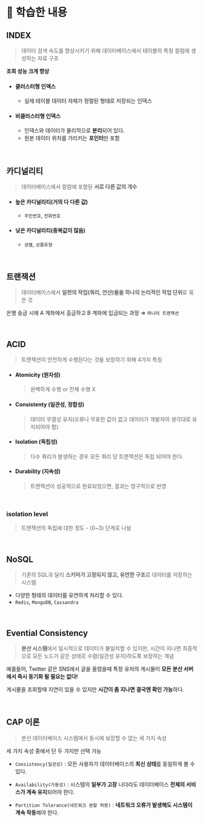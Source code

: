 # 🎯 학습한 내용

## INDEX

> 데이터 검색 속도를 향상시키기 위해 데이터베이스에서 테이블의 특정 컬럼에 생성하는 자료 구조

**조회 성능 크게 향상**

- #### 클러스터형 인덱스
   - 실제 테이블 데이터 자체가 정렬된 형태로 저장되는 인덱스
- #### 비클러스터형 인덱스
   - 인덱스와 데이터가 물리적으로 **분리**되어 있다.
   - 원본 데이터 위치를 가리키는 **포인터**만 포함

<br>

## 카디널리티

> 데이터베이스에서 컬럼에 포함된 **서로 다른 값의 개수**

- #### 높은 카디널리티(거의 다 다른 값)
   - `주민번호`, `전화번호`
- #### 낮은 카디널리티(중복값이 많음)
   - `성별`, `상품유형` 

<br>

## 트랜잭션
> 데이터베이스에서 **일련의 작업(쿼리, 연산)들을 하나의 논리적인 작업 단위**로 묶은 것

은행 송금 시에 A 계좌에서 출금하고 B 계좌에 입금되는 과정 ⇒ `하나의 트랜잭션`

<br>

## ACID
> 트랜잭션이 안전하게 수행된다는 것을 보장하기 위해 4가지 특징

- #### Atomicity (원자성)
  > 완벽하게 수행 or 전체 수행 X
- #### Consistenty (일관성, 정합성)
  > 데이터 무결성 유지(오류나 무효한 값이 없고 데이터가 개발자의 생각대로 유지되어야 함)

- #### Isolation (독립성)
  > 다수 쿼리가 발생하는 경우 모든 쿼리 당 트랜잭션은 독립 되어야 한다.

- #### Durability (지속성)
  > 트랜잭션이 성공적으로 완료되었으면, 결과는 영구적으로 반영

<br>

### isolation level
> 트랜잭션의 독립에 대한 정도 - (0~3) 단계로 나뉨

<br>

## NoSQL
> 기존의 SQL과 달리 **스키마가 고정되지 않고, 유연한 구조**로 데이터를 저장하는 시스템

- 다양한 형태의 데이터를 유연하게 처리할 수 있다.
- `Redis`, `MongoDB`, `Cassandra`

<br>

## Evential Consistency
> **분산 시스템**에서 일시적으로 데이터가 불일치할 수 있지만, 시간이 지나면 최종적으로 모든 노드가 같은 상태로 수렴(일관성 유지)하도록 보장하는 개념

예를들어, Twitter 같은 SNS에서 글을 올렸을때 특정 유저의 게시물이 **모든 분산 서버에서 즉시 동기화 될 필요는 없다!**

게시물을 조회할때 지연이 있을 수 있지만 **시간이 좀 지나면 결국엔 확인 가능**하다.

<br>

## CAP 이론
> 분산 데이터베이스 시스템에서 동시에 보장할 수 없는 세 가지 속성

세 가지 속성 중에서 단 두 가지만 선택 가능

- `Consistency(일관성)` : 모든 사용자가 데이터베이스의 **최신 상태**를 동일하게 볼 수 있다.

- `Availability(가용성)` : 시스템의 **일부가 고장** 나더라도 데이터베이스 **전체의 서비스가 계속 유지**되어야 한다.

- `Partition Tolerance(네트워크 분할 허용)` : **네트워크 오류가 발생해도 시스템이 계속 작동**해야 한다.
